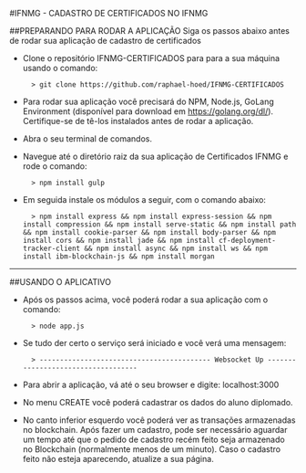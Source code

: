 #IFNMG - CADASTRO DE CERTIFICADOS NO IFNMG

##PREPARANDO PARA RODAR A APLICAÇÃO
Siga os passos abaixo antes de rodar sua aplicação de cadastro de certificados
- Clone o repositório IFNMG-CERTIFICADOS para para a sua máquina usando o comando: 

        > git clone https://github.com/raphael-hoed/IFNMG-CERTIFICADOS

- Para rodar sua aplicação você precisará do NPM, Node.js, GoLang Environment (disponível para download em https://golang.org/dl/). Certifique-se de tê-los instalados antes de rodar a aplicação.
- Abra o seu terminal de comandos. 
- Navegue até o diretório raiz da sua aplicação de Certificados IFNMG e rode o comando: 

        > npm install gulp
        

- Em seguida instale os módulos a seguir, com o comando abaixo:

        > npm install express && npm install express-session && npm install compression && npm install serve-static && npm install path && npm install cookie-parser && npm install body-parser && npm install cors && npm install jade && npm install cf-deployment-tracker-client && npm install async && npm install ws && npm install ibm-blockchain-js && npm install morgan

***

##USANDO O APLICATIVO
- Após os passos acima, você poderá rodar a sua aplicação com o comando:

        > node app.js

- Se tudo der certo o serviço será iniciado e você verá uma mensagem:

        > ------------------------------------------ Websocket Up -----------------------------------

- Para abrir a aplicação, vá até o seu browser e digite: localhost:3000		
- No menu CREATE você poderá cadastrar os dados do aluno diplomado. 
- No canto inferior esquerdo você poderá ver as transações armazenadas no blockchain. Após fazer um cadastro, pode ser necessário aguardar um tempo até que o pedido de cadastro recém feito seja armazenado no Blockchain (normalmente menos de um minuto). Caso o cadastro feito não esteja aparecendo, atualize a sua página.

